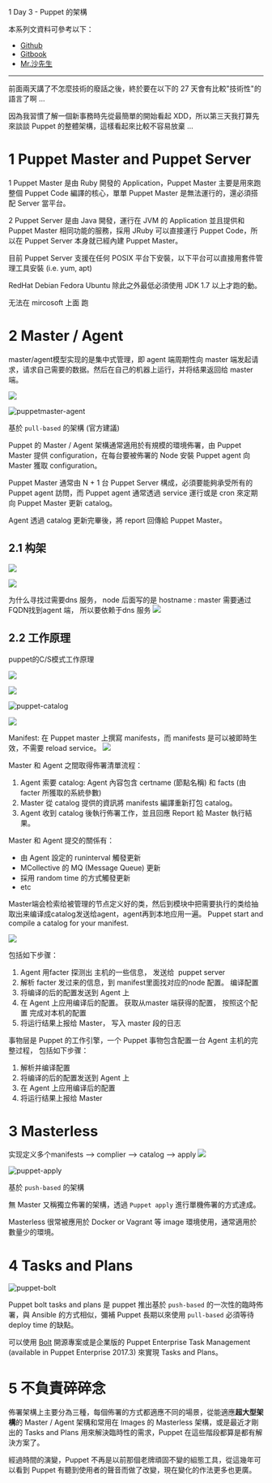 
 1 Day 3 - Puppet 的架構

本系列文資料可參考以下：

- [Github](https://github.com/shazi7804/ops-puppet-30-days)
- [Gitbook](https://gitbook.com/book/shazi7804/puppet-manage-guide/details)
- [Mr.沙先生](https://shazi.info)

---

前面兩天講了不怎麼技術的廢話之後，終於要在以下的 27 天會有比較"技術性"的語言了啊 ...

因為我習慣了解一個新事務時先從最簡單的開始看起 XDD，所以第三天我打算先來談談 Puppet 的整體架構，這樣看起來比較不容易放棄 ...


# 1 Puppet Master and Puppet Server

1 
Puppet Master 是由 Ruby 開發的 Application，Puppet Master 主要是用來跑整個 Puppet Code 編譯的核心，單單 Puppet Master 是無法運行的，還必須搭配 Server 當平台。

2 
Puppet Server 是由 Java 開發，運行在 JVM 的 Application 並且提供和 Puppet Master 相同功能的服務，採用 JRuby 可以直接運行 Puppet Code，所以在 Puppet Server 本身就已經內建 Puppet Master。

目前 Puppet Server 支援在任何 POSIX 平台下安裝，以下平台可以直接用套件管理工具安裝 (i.e. yum, apt)

RedHat
Debian
Fedora
Ubuntu
除此之外最低必須使用 JDK 1.7 以上才跑的動。

无法在 mircosoft 上面 跑 


# 2 Master / Agent

master/agent模型实现的是集中式管理，即 agent 端周期性向 master 端发起请求，请求自己需要的数据。然后在自己的机器上运行，并将结果返回给 master 端。

![](image/Pasted%20image%2020231214165137.png)

![puppetmaster-agent](../images/puppetmaster-agent.png)

基於 `pull-based` 的架構 (官方建議)

Puppet 的 Master / Agent 架構通常適用於有規模的環境佈署，由 Puppet Master 提供 configuration，在每台要被佈署的 Node 安裝 Puppet agent 向 Master 獲取 configuration。

Puppet Master 通常由 N + 1 台 Puppet Server 構成，必須要能夠承受所有的 Puppet agent 訪問，而 Puppet agent 通常透過 service 運行或是 cron 來定期向 Puppet Master 更新 catalog。

Agent 透過 catalog 更新完畢後，將 report 回傳給 Puppet Master。

## 2.1 构架

![](image/Pasted%20image%2020231215205312.png)

![](image/Pasted%20image%2020231215205317.png)

为什么寻找过需要dns 服务， node 后面写的是 hostname : master 需要通过 FQDN找到agent 端， 所以要依赖于dns 服务
![](image/Pasted%20image%2020231215205325.png)


## 2.2 工作原理

puppet的C/S模式工作原理

![](image/Pasted%20image%2020231215205402.png)

![](image/Pasted%20image%2020231215205407.png)



![puppet-catalog](06_01_Syntax_And_Settings_Puppet_Language/images/puppet-catalog.png)


![](06_01_Syntax_And_Settings_Puppet_Language/images/Pasted%20image%2020231211231801.png)


Manifest: 
在 Puppet master 上撰寫 manifests，而 manifests 是可以被即時生效，不需要 reload service。
![](image/Pasted%20image%2020231215210321.png)


Master 和 Agent 之間取得佈署清單流程：
1. Agent 索要 catalog:  Agent 內容包含 certname (節點名稱) 和 facts (由 facter  所獲取的系統參數)
1. Master 從 catalog 提供的資訊將 manifests 編譯重新打包 catalog。
1. Agent 收到 catalog 後執行佈署工作，並且回應 Report 給 Master 執行結果。

Master 和 Agent 提交的關係有：
- 由 Agent 設定的 runinterval 觸發更新
- MCollective 的 MQ (Message Queue) 更新
- 採用 random time 的方式觸發更新
- etc


Master端会检索给被管理的节点定义好的类，然后到模块中把需要执行的类给抽取出来编译成catalog发送给agent，agent再到本地应用一遍。
Puppet start and compile a catalog for your manifest.

![](image/Pasted%20image%2020231215210217.png)

包括如下步骤：
1. Agent 用facter 探测出 主机的一些信息， 发送给  puppet server
2. 解析 facter 发过来的信息，到 manifest里面找对应的node 配置。 编译配置
3. 将编译的后的配置发送到 Agent 上
4. 在 Agent 上应用编译后的配置。 获取从master 端获得的配置， 按照这个配置 完成对本机的配置
5. 将运行结果上报给 Master， 写入 master 段的日志

事物层是 Puppet 的工作引擎，一个 Puppet 事物包含配置一台 Agent 主机的完整过程，
包括如下步骤：
1. 解析并编译配置
2. 将编译的后的配置发送到 Agent 上
3. 在 Agent 上应用编译后的配置
4. 将运行结果上报给 Master
# 3 Masterless

实现定义多个manifests --> complier --> catalog --> apply
![](image/Pasted%20image%2020231215205239.png)

![puppet-apply](../images/puppet-apply.png)

基於 `push-based` 的架構

無 Master 又稱獨立佈署的架構，透過 `Puppet apply` 進行單機佈署的方式達成。

Masterless 很常被應用於 Docker or Vagrant 等 image 環境使用，通常適用於數量少的環境。

# 4 Tasks and Plans

![puppet-bolt](../images/puppet-bolt.png)

Puppet bolt tasks and plans 是 puppet 推出基於 `push-based` 的一次性的臨時佈署，與 Ansible 的方式相似，彌補 Puppet 長期以來使用 `pull-based` 必須等待 deploy time 的缺點。

可以使用 [Bolt](https://github.com/puppetlabs/bolt) 開源專案或是企業版的 Puppet Enterprise Task Management (available in Puppet Enterprise 2017.3) 來實現 Tasks and Plans。

# 5 不負責碎碎念

佈署架構上主要分為三種，每個佈署的方式都適應不同的場景，從能適應**超大型架構**的 Master / Agent 架構和常用在 Images 的 Masterless 架構，或是最近才剛出的 Tasks and Plans 用來解決臨時性的需求，Puppet 在這些階段都算是都有解決方案了。

經過時間的演變，Puppet 不再是以前那個老牌頑固不變的組態工具，從這幾年可以看到 Puppet 有聽到使用者的聲音而做了改變，現在變化的作法更多也更廣。

[puppet-tasks-and-plans]: https://puppet.com/blog/easily-automate-ad-hoc-work-new-puppet-tasks

